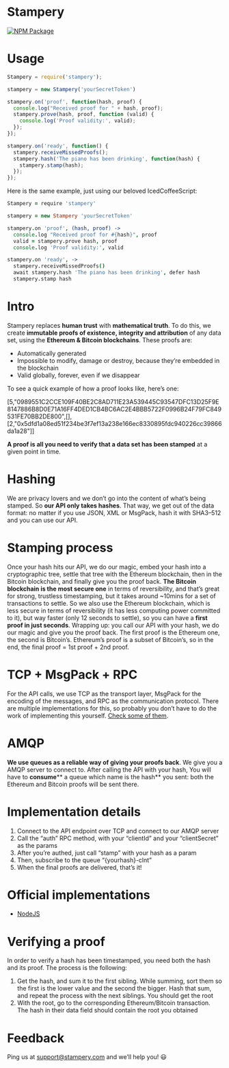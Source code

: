 Stampery
=======

[![NPM Package](https://img.shields.io/npm/v/stampery.svg?style=flat-square)](https://www.npmjs.org/package/stampery)


# Usage

```javascript
Stampery = require('stampery');

stampery = new Stampery('yourSecretToken')

stampery.on('proof', function(hash, proof) {
  console.log("Received proof for " + hash, proof);
  stampery.prove(hash, proof, function (valid) {
    console.log('Proof validity:', valid);
  });
});

stampery.on('ready', function() {
  stampery.receiveMissedProofs();
  stampery.hash('The piano has been drinking', function(hash) {
    stampery.stamp(hash);
  });
});
```

Here is the same example, just using our beloved IcedCoffeeScript:

```coffeescript
Stampery = require 'stampery'

stampery = new Stampery 'yourSecretToken'

stampery.on 'proof', (hash, proof) ->
  console.log "Received proof for #{hash}", proof
  valid = stampery.prove hash, proof
  console.log 'Proof validity:', valid

stampery.on 'ready', ->
  stampery.receiveMissedProofs()
  await stampery.hash 'The piano has been drinking', defer hash
  stampery.stamp hash
```

# Intro

Stampery replaces **human trust** with **mathematical truth**. To do this, we create **immutable proofs of existence, integrity and attribution** of any data set, using the **Ethereum & Bitcoin blockchains**.
These proofs are:

- Automatically generated
- Impossible to modify, damage or destroy, because they’re embedded in the blockchain
- Valid globally, forever, even if we disappear

To see a quick example of how a proof looks like, here’s one:

[5,"0989551C2CCE109F40BE2C8AD711E23A539445C93547DFC13D25F9E8147886B8D0E71A16FF4DED1CB4BC6AC2E4BBB5722F0996B24F79FC849531FE70BB2DE800",[],[2,"0x5dfd1a08ed51f234be3f7ef13a238e166ec8330895fdc940226cc39866da1a28"]]

**A proof is all you need to verify that a data set has been stamped** at a given point in time.

# Hashing

We are privacy lovers and we don’t go into the content of what’s being stamped. So **our API only takes hashes**. That way, we get out of the data format: no matter if you use JSON, XML or MsgPack, hash it with SHA3–512 and you can use our API.

# Stamping process

Once your hash hits our API, we do our magic, embed your hash into a cryptographic tree, settle that tree with the Ethereum blockchain, then in the Bitcoin blockchain, and finally give you the proof back.
**The Bitcoin blockchain is the most secure one** in terms of reversibility, and that’s great for strong, trustless timestamping, but it takes around ~10mins for a set of transactions to settle.
So we also use the Ethereum blockchain, which is less secure in terms of reversibility (it has less computing power committed to it), but way faster (only 12 seconds to settle), so you can have a **first proof in just seconds**.
Wrapping up: you call our API with your hash, we do our magic and give you the proof back. The first proof is the Ethereum one, the second is Bitcoin’s. Ethereum’s proof is a subset of Bitcoin’s, so in the end, the final proof = 1st proof + 2nd proof.

# TCP + MsgPack + RPC

For the API calls, we use TCP as the transport layer, MsgPack for the encoding of the messages, and RPC as the communication protocol. There are multiple implementations for this, so probably you don’t have to do the work of implementing this yourself. [Check some of them](https://github.com/msgpack-rpc/msgpack-rpc#implementations).

# AMQP

**We use queues as a reliable way of giving your proofs back**. We give you a AMQP server to connect to.
After calling the API with your hash, You will have to **consume**** a queue which name is the hash** you sent: both the Ethereum and Bitcoin proofs will be sent there.

# Implementation details
1. Connect to the API endpoint over TCP and connect to our AMQP server
2. Call the “auth” RPC method, with your “clientId” and your “clientSecret” as the params
3. After you’re authed, just call “stamp” with your hash as a param
4. Then, subscribe to the queue “{yourhash}-clnt”
5. When the final proofs are delivered, that’s it!

# Official implementations
- [NodeJS](https://github.com/stampery/node)

# Verifying a proof
In order to verify a hash has been timestamped, you need both the hash and its proof.
The process is the following:

1. Get the hash, and sum it to the first sibling. While summing, sort them so the first is the lower value and the second the bigger. Hash that sum, and repeat the process with the next siblings. You should get the root
2. With the root, go to the corresponding Ethereum/Bitcoin transaction. The hash in their data field should contain the root you obtained
# Feedback

Ping us at support@stampery.com and we’ll help you! 😃

